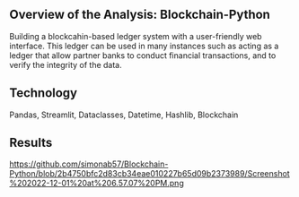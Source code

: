 ## Overview of the Analysis: Blockchain-Python
Building a blockcahin-based ledger system with a user-friendly web interface. This ledger can be used in many instances such as acting as a ledger that allow partner banks to conduct financial transactions, and to verify the integrity of the data. 


## Technology
Pandas, Streamlit, Dataclasses, Datetime, Hashlib, Blockchain


## Results
https://github.com/simonab57/Blockchain-Python/blob/2b4750bfc2d83cb34eae010227b65d09b2373989/Screenshot%202022-12-01%20at%206.57.07%20PM.png
